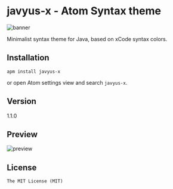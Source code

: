 javyus-x - Atom Syntax theme
========

![banner](http://cdn1.tnwcdn.com/wp-content/blogs.dir/1/files/2014/02/atom-786x245.jpg)

Minimalist syntax theme for Java, based on xCode syntax colors.

Installation
----

```apm install javyus-x```

or open Atom settings view and search ```javyus-x```.

Version 
----
1.1.0

Preview
----
![preview](http://img15.hostingpics.net/pics/179500Capturedcran20150316170742.png)

License
---

```text
The MIT License (MIT)
```
